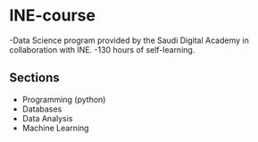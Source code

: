 # INE-course
-Data Science program provided by the Saudi Digital Academy in collaboration with INE.
-130 hours of self-learning.

## Sections
- Programming (python)
- Databases 
- Data Analysis 
- Machine Learning 
